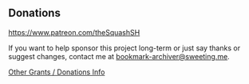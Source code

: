 ## Donations

https://www.patreon.com/theSquashSH 
 
If you want to help sponsor this project long-term or just say thanks or suggest changes, contact me at bookmark-archiver@sweeting.me.
  
[Other Grants / Donations Info](https://github.com/pirate/ArchiveBox/blob/master/DONATE.md)